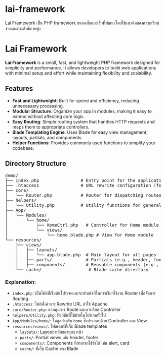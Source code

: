 # lai-framework
Lai Framework เป็น PHP framework ขนาดเล็กและเร็วที่พัฒนาโดยใช้แนวคิดของความเรียบง่ายและประสิทธิภาพสูง

# Lai Framework

**Lai Framework** is a small, fast, and lightweight PHP framework designed for simplicity and performance. It allows developers to build web applications with minimal setup and effort while maintaining flexibility and scalability.

## Features

- **Fast and Lightweight**: Built for speed and efficiency, reducing unnecessary processing.
- **Modular Structure**: Organize your app in modules, making it easy to extend without affecting core logic.
- **Easy Routing**: Simple routing system that handles HTTP requests and maps them to appropriate controllers.
- **Blade Templating Engine**: Uses Blade for easy view management, layouts, partials, and components.
- **Helper Functions**: Provides commonly used functions to simplify your codebase.

## Directory Structure
<pre>
demo/
├── index.php                # Entry point for the application
├── .htaccess                # URL rewrite configuration (for Apache)
├── core/
│   └── Router.php           # Router for dispatching routes
├── helpers/
│   └── Utility.php          # Utility functions for general use
├── App/
│   └── Modules/
│       └── home/
│           ├── HomeCtrl.php   # Controller for Home module
│           └── views/
│               └── home.blade.php # View for Home module
└── resources/
    ├── views/
    │   ├── layouts/
    │   │   └── app.blade.php  # Main layout for all pages
    │   ├── parts/             # Partials (e.g., header, footer)
    │   ├── components/        # Reusable components (e.g., alerts, cards)
    └── cache/                  # Blade cache directory
</pre>

### Explanation:

- `index.php`: เป็นไฟล์ที่เริ่มต้นโปรเจคและจะทำหน้าที่ในการเรียกใช้งาน Router เพื่อจัดการ Routing
- `.htaccess`: ไฟล์ตั้งค่าการ Rewrite URL ถ้าใช้ Apache
- `core/Router.php`: ควบคุมการ Route และการเรียก Controller
- `helpers/Utility.php`: ฟังก์ชันที่ใช้ช่วยในโปรเจคทั่วไป
- `App/Modules/home/`: โมดูลสำหรับ `home` ซึ่งประกอบด้วย Controller และ View
- `resources/views/`: โฟลเดอร์ที่เก็บ Blade templates
    - `layouts/`: Layout หลักของทุกๆ หน้า
    - `parts/`: Partial views เช่น header, footer
    - `components/`: Components ที่สามารถใช้ซ้ำได้ เช่น alert, card
    - `cache/`: ที่เก็บ Cache ของ Blade


